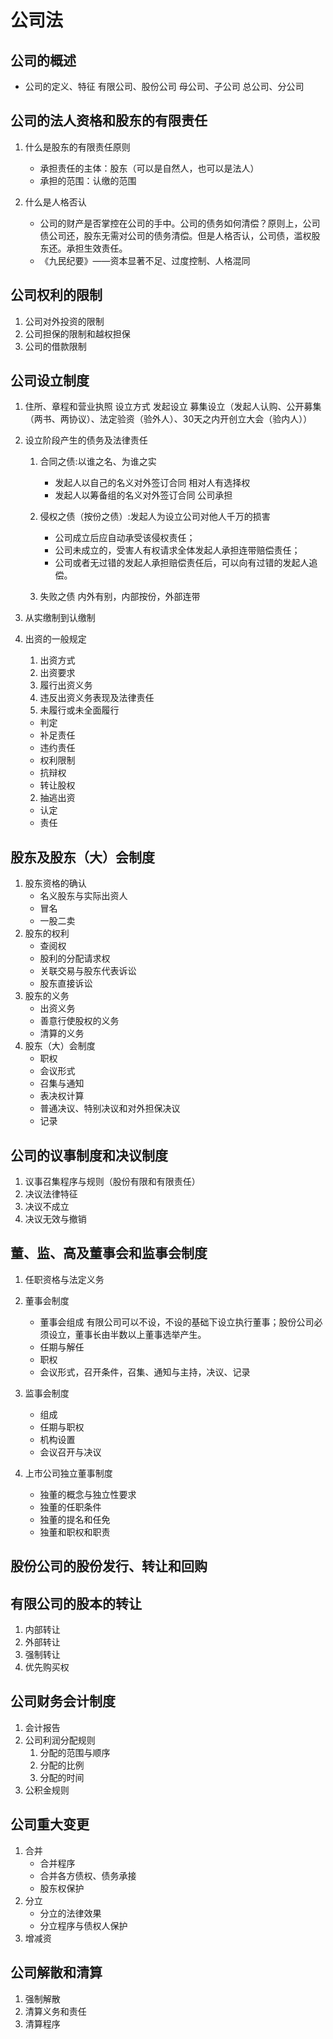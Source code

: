 # 公司法

## 公司的概述

* 公司的定义、特征
  有限公司、股份公司
   母公司、子公司
   总公司、分公司

## 公司的法人资格和股东的有限责任

1. 什么是股东的有限责任原则

   * 承担责任的主体：股东（可以是自然人，也可以是法人）
   * 承担的范围：认缴的范围
  
2. 什么是人格否认

   * 公司的财产是否掌控在公司的手中。公司的债务如何清偿？原则上，公司债公司还，股东无需对公司的债务清偿。但是人格否认，公司债，滥权股东还。承担生效责任。
   * 《九民纪要》——资本显著不足、过度控制、人格混同

## 公司权利的限制

1. 公司对外投资的限制
2. 公司担保的限制和越权担保
3. 公司的借款限制

## 公司设立制度

1. 住所、章程和营业执照
   设立方式
      发起设立
      募集设立（发起人认购、公开募集（两书、两协议）、法定验资（验外人）、30天之内开创立大会（验内人））
2. 设立阶段产生的债务及法律责任

   1. 合同之债:以谁之名、为谁之实
      * 发起人以自己的名义对外签订合同
         相对人有选择权
      * 发起人以筹备组的名义对外签订合同
          公司承担
   2. 侵权之债（按份之债）:发起人为设立公司对他人千万的损害
      * 公司成立后应自动承受该侵权责任；
      * 公司未成立的，受害人有权请求全体发起人承担连带赔偿责任；
      * 公司或者无过错的发起人承担赔偿责任后，可以向有过错的发起人追偿。


   3. 失败之债
      内外有别，内部按份，外部连带
3. 从实缴制到认缴制
4. 出资的一般规定

   1. 出资方式
   2. 出资要求
   3. 履行出资义务
   4. 违反出资义务表现及法律责任
     1. 未履行或未全面履行
      * 判定
      * 补足责任
      * 违约责任
      * 权利限制
      * 抗辩权
      * 转让股权
      2. 抽逃出资
      * 认定
      * 责任

## 股东及股东（大）会制度

1. 股东资格的确认
   * 名义股东与实际出资人
   * 冒名
   * 一股二卖
2. 股东的权利
   * 查阅权
   * 股利的分配请求权
   * 关联交易与股东代表诉讼
   * 股东直接诉讼
3. 股东的义务
   * 出资义务
   * 善意行使股权的义务
   * 清算的义务
4. 股东（大）会制度
   * 职权
   * 会议形式
   * 召集与通知
   * 表决权计算
   * 普通决议、特别决议和对外担保决议
   * 记录

## 公司的议事制度和决议制度

1. 议事召集程序与规则（股份有限和有限责任）
2. 决议法律特征
3. 决议不成立
4. 决议无效与撤销

## 董、监、高及董事会和监事会制度

1. 任职资格与法定义务
2. 董事会制度
   * 董事会组成
     有限公司可以不设，不设的基础下设立执行董事；股份公司必须设立，董事长由半数以上董事选举产生。
   * 任期与解任
   * 职权
   * 会议形式，召开条件，召集、通知与主持，决议、记录

3. 监事会制度
   * 组成
   * 任期与职权
   * 机构设置
   * 会议召开与决议
4. 上市公司独立董事制度
   * 独董的概念与独立性要求
   * 独董的任职条件
   * 独董的提名和任免
   * 独董和职权和职责

## 股份公司的股份发行、转让和回购

## 有限公司的股本的转让

1. 内部转让
2. 外部转让
3. 强制转让
4. 优先购买权

## 公司财务会计制度
1. 会计报告
2. 公司利润分配规则
   1. 分配的范围与顺序
   2. 分配的比例
   3. 分配的时间
3. 公积金规则

## 公司重大变更

1. 合并
   * 合并程序
   * 合并各方债权、债务承接
   * 股东权保护
2. 分立
   * 分立的法律效果
   * 分立程序与债权人保护
3. 增减资

## 公司解散和清算

1. 强制解散
2. 清算义务和责任
3. 清算程序
